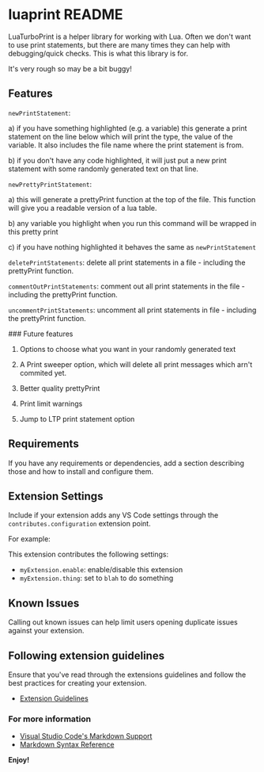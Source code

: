 # luaprint README

LuaTurboPrint is a helper library for working with Lua. Often we don't want to use print statements, but there are many times they can help with debugging/quick checks. This is what this library is for.

It's very rough so may be a bit buggy!

## Features

`newPrintStatement`:

  a) if you have something highlighted (e.g. a variable) this generate a print statement on the line below which will print the type, the value of the variable. It also includes the file name where the print statement is from.

  b) if you don't have any code highlighted, it will just put a new print statement with some randomly generated text on that line.

`newPrettyPrintStatement`:

   a) this will generate a prettyPrint function at the top of the file. This function will give you a readable version of a lua table.

   b) any variable you highlight when you run this command will be wrapped in this pretty print

   c) if you have nothing highlighted it behaves the same as `newPrintStatement`

`deletePrintStatements`: delete all print statements in a file - including the prettyPrint function.

`commentOutPrintStatements`: comment out all print statements in the file - including the prettyPrint function.

`uncommentPrintStatements`: uncomment all print statements in file - including the prettyPrint function.

### Future features

1) Options to choose what you want in your randomly generated text

2) A Print sweeper option, which will delete all print messages which arn't commited yet.

3) Better quality prettyPrint

4) Print limit warnings

5) Jump to LTP print statement option

## Requirements

If you have any requirements or dependencies, add a section describing those and how to install and configure them.

## Extension Settings

Include if your extension adds any VS Code settings through the `contributes.configuration` extension point.

For example:

This extension contributes the following settings:

* `myExtension.enable`: enable/disable this extension
* `myExtension.thing`: set to `blah` to do something

## Known Issues

Calling out known issues can help limit users opening duplicate issues against your extension.

## Following extension guidelines

Ensure that you've read through the extensions guidelines and follow the best practices for creating your extension.

* [Extension Guidelines](https://code.visualstudio.com/api/references/extension-guidelines)


### For more information

* [Visual Studio Code's Markdown Support](http://code.visualstudio.com/docs/languages/markdown)
* [Markdown Syntax Reference](https://help.github.com/articles/markdown-basics/)

**Enjoy!**

